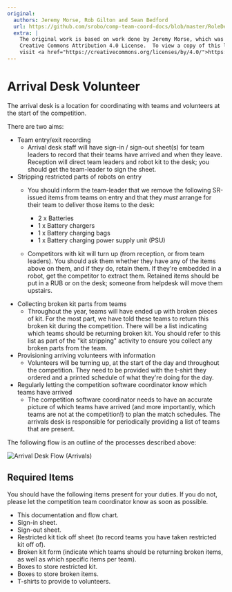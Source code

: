```yaml
---
original:
  authors: Jeremy Morse, Rob Gilton and Sean Bedford
  url: https://github.com/srobo/comp-team-coord-docs/blob/master/RoleDescriptions/arrival-desk.md
  extra: |
    The original work is based on work done by Jeremy Morse, which was under the
    Creative Commons Attribution 4.0 License.  To view a copy of this license,
    visit <a href="https://creativecommons.org/licenses/by/4.0/">https://creativecommons.org/licenses/by/4.0/</a>.
---
```

# Arrival Desk Volunteer

The arrival desk is a location for coordinating with teams and volunteers at
the start of the competition.

There are two aims:

 * Team entry/exit recording
 	* Arrival desk staff will have sign-in / sign-out sheet(s) for team leaders to
record that their teams have arrived and when they leave. Reception will direct
team leaders and robot kit to the desk; you should get the team-leader to sign the sheet.
 * Stripping restricted parts of robots on entry
 	* You should inform the team-leader that we remove the following SR-issued items from
teams on entry and that they *must* arrange for their team to deliver those items to the desk:

 		* 2 x Batteries
 		* 1 x Battery chargers
		* 1 x Battery charging bags
		* 1 x Battery charging power supply unit (PSU)

	* Competitors with kit will turn up (from reception, or from team leaders). You
should ask them whether they have any of the items above on them, and if
they do, retain them. If they're embedded in a robot, get the competitor to
extract them. Retained items should be put in a RUB or on the desk; someone
from helpdesk will move them upstairs.
 * Collecting broken kit parts from teams
	* Throughout the year, teams will have ended up with broken pieces of kit. For the most part, we have told these teams to return this broken kit during the competition. There will be a list indicating which teams should be returning broken kit. You should refer to this list as part of the "kit stripping" activity to ensure you collect any broken parts from the team.
 * Provisioning arriving volunteers with information
 	* Volunteers will be turning up, at the start of the day and
throughout the competition. They need to be provided with the t-shirt they
ordered and a printed schedule of what they're doing for the day.
 * Regularly letting the competition software coordinator know which teams have arrived
	* The competition software coordinator needs to have an accurate picture of which teams have arrived (and more importantly, which teams are not at the competition!) to plan the match schedules. The arrivals desk is responsible for periodically providing a list of teams that are present.


The following flow is an outline of the processes described above:

![Arrival Desk Flow (Arrivals)](../diagrams/arrival-desk-arrivals-flow.svg)

## Required Items
You should have the following items present for your duties. If you do not, please let the competition team coordinator know as soon as possible.

* This documentation and flow chart.
* Sign-in sheet.
* Sign-out sheet.
* Restricted kit tick off sheet (to record teams you have taken restricted kit off of).
* Broken kit form (indicate which teams should be returning broken items, as well as which specific items per team).
* Boxes to store restricted kit.
* Boxes to store broken items.
* T-shirts to provide to volunteers.
